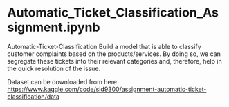 # Automatic_Ticket_Classification_Assignment.ipynb
Automatic-Ticket-Classification
Build a model that is able to classify customer complaints based on the products/services. By doing so, we can segregate these tickets into their relevant categories and, therefore, help in the quick resolution of the issue.

Dataset can be downloaded from here https://www.kaggle.com/code/sid9300/assignment-automatic-ticket-classification/data
